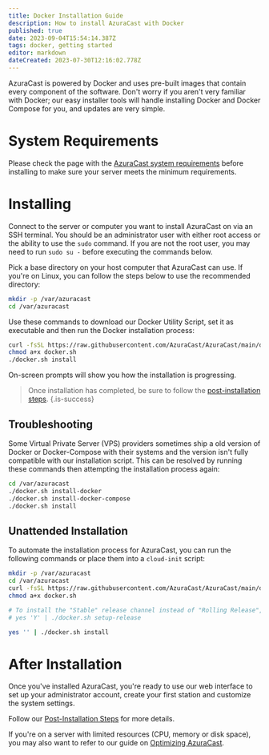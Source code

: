 ```yaml
---
title: Docker Installation Guide
description: How to install AzuraCast with Docker
published: true
date: 2023-09-04T15:54:14.387Z
tags: docker, getting started
editor: markdown
dateCreated: 2023-07-30T12:16:02.778Z
---
```


AzuraCast is powered by Docker and uses pre-built images that contain every component of the software. Don't worry if you aren't very familiar with Docker; our easy installer tools will handle installing Docker and Docker Compose for you, and updates are very simple.

# System Requirements

Please check the page with the [AzuraCast system requirements](/en/getting-started/requirements) before installing to make sure your server meets the minimum requirements.

# Installing

Connect to the server or computer you want to install AzuraCast on via an SSH terminal. You should be an administrator user with either root access or the ability to use the `sudo` command. If you are not the root user, you may need to run `sudo su -` before executing the commands below.

Pick a base directory on your host computer that AzuraCast can use. If you're on Linux, you can follow the steps below to use the recommended directory:

```bash
mkdir -p /var/azuracast
cd /var/azuracast
```

Use these commands to download our Docker Utility Script, set it as executable and then run the Docker installation process:

```bash
curl -fsSL https://raw.githubusercontent.com/AzuraCast/AzuraCast/main/docker.sh > docker.sh
chmod a+x docker.sh
./docker.sh install
```

On-screen prompts will show you how the installation is progressing.

> Once installation has completed, be sure to follow the [post-installation steps](/en/getting-started/installation/post-installation-steps).
{.is-success}

## Troubleshooting

Some Virtual Private Server (VPS) providers sometimes ship a old version of Docker or Docker-Compose with their systems and the version isn't fully compatible with our installation script. This can be resolved by running these commands then attempting the installation process again: 

```bash
cd /var/azuracast
./docker.sh install-docker
./docker.sh install-docker-compose
./docker.sh install
```

## Unattended Installation

To automate the installation process for AzuraCast, you can run the following commands or place them into a `cloud-init` script:

```bash
mkdir -p /var/azuracast
cd /var/azuracast
curl -fsSL https://raw.githubusercontent.com/AzuraCast/AzuraCast/main/docker.sh > docker.sh
chmod a+x docker.sh

# To install the "Stable" release channel instead of "Rolling Release", uncomment this line:
# yes 'Y' | ./docker.sh setup-release

yes '' | ./docker.sh install
```

# After Installation

Once you've installed AzuraCast, you're ready to use our web interface to set up your administrator account, create your first station and customize the system settings.

Follow our [Post-Installation Steps](/en/getting-started/installation/post-installation-steps) for more details.

If you're on a server with limited resources (CPU, memory or disk space), you may also want to refer to our guide on [Optimizing AzuraCast](/en/getting-started/installation/optimizing).